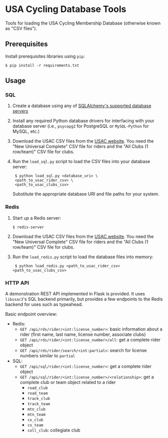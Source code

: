 # USA Cycling Database Tools

Tools for loading the USA Cycling Membership Database (otherwise known as "CSV files").

## Prerequisites

Install prerequisites libraries using `pip`:

    $ pip install -r requirements.txt

## Usage

### SQL

1. Create a database using any of [SQLAlchemy's supported database servers](http://docs.sqlalchemy.org/en/rel_0_9/core/engines.html#supported-databases)
2. Install any required Python database drivers for interfacing with your database server (i.e., `psycopg2` for PostgreSQL or `MySQL-Python` for MySQL, etc.)
3. Download the USAC CSV files from the [USAC website](http://www.usacycling.org/). You need the "New Universal Complete" CSV file for riders and the "All Clubs (1 row/team)" CSV file for clubs.
4. Run the `load_sql.py` script to load the CSV files into your database server:
        
        $ python load_sql.py <database_uri> \
        <path_to_usac_rider_csv> \
        <path_to_usac_clubs_csv>
   
   Substitute the appropriate database URI and file paths for your system.

### Redis

1. Start up a Redis server:

       $ redis-server

2. Download the USAC CSV files from the [USAC website](http://www.usacycling.org/). You need the "New Universal Complete" CSV file for riders and the "All Clubs (1 row/team)" CSV file for clubs.
3. Run the `load_redis.py` script to load the database files into memory:

        $ python load_redis.py <path_to_usac_rider_csv> <path_to_usac_clubs_csv>
        
### HTTP API

A demonstration REST API implemented in Flask is provided. It uses `libusac3`'s SQL backend primarily, but provides a few endpoints to the Redis backend for uses such as typeahead.

Basic endpoint overview:

* Redis:
	* `GET /api/rds/rider/<int:license_number>`: basic information about a rider (first name, last name, license number, associate clubs)
	* `GET /api/rds/rider/<int:license_number>/all`: get a complete rider object
	* `GET /api/rds/rider/search/<int:partial>`: search for license numbers similar to `partial`
* SQL:
	* `GET /api/sql/rider/<int:license_number>`: get a complete rider object
	* `GET /api/sql/rider/<int:license_number>/<relationship>`: get a complete club or team object related to a rider
		* `road_club`
		* `road_team`
		* `track_club`
		* `track_team`
		* `mtn_club`
		* `mtn_team`
		* `cx_club`
		* `cx_team`
		* `coll_club`: collegiate club